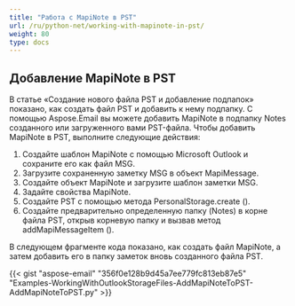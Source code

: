 ```yaml
---
title: "Работа с MapiNote в PST"
url: /ru/python-net/working-with-mapinote-in-pst/
weight: 80
type: docs
---
```



## **Добавление MapiNote в PST**
В статье «Создание нового файла PST и добавление подпапок» показано, как создать файл PST и добавить к нему подпапку. С помощью Aspose.Email вы можете добавить MapiNote в подпапку Notes созданного или загруженного вами PST-файла. Чтобы добавить MapiNote в PST, выполните следующие действия:

1. Создайте шаблон MapiNote с помощью Microsoft Outlook и сохраните его как файл MSG.
1. Загрузите сохраненную заметку MSG в объект MapiMessage.
1. Создайте объект MapiNote и загрузите шаблон заметки MSG.
1. Задайте свойства MapiNote.
1. Создайте PST с помощью метода PersonalStorage.create ().
1. Создайте предварительно определенную папку (Notes) в корне файла PST, открыв корневую папку и вызвав метод addMapiMessageItem ().

В следующем фрагменте кода показано, как создать файл MapiNote, а затем добавить его в папку заметок вновь созданного файла PST.



{{< gist "aspose-email" "356f0e128b9d45a7ee779fc813eb87e5" "Examples-WorkingWithOutlookStorageFiles-AddMapiNoteToPST-AddMapiNoteToPST.py" >}}
